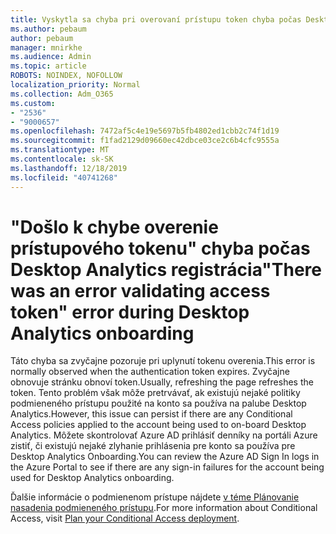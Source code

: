 ```yaml
---
title: Vyskytla sa chyba pri overovaní prístupu token chyba počas Desktop Analytics na stravovanie
ms.author: pebaum
author: pebaum
manager: mnirkhe
ms.audience: Admin
ms.topic: article
ROBOTS: NOINDEX, NOFOLLOW
localization_priority: Normal
ms.collection: Adm_O365
ms.custom:
- "2536"
- "9000657"
ms.openlocfilehash: 7472af5c4e19e5697b5fb4802ed1cbb2c74f1d19
ms.sourcegitcommit: f1fad2129d09660ec42dbce03ce2c6b4cfc9555a
ms.translationtype: MT
ms.contentlocale: sk-SK
ms.lasthandoff: 12/18/2019
ms.locfileid: "40741268"
---
```

# <a name="there-was-an-error-validating-access-token-error-during-desktop-analytics-onboarding"></a><span data-ttu-id="ab5b0-102">"Došlo k chybe overenie prístupového tokenu" chyba počas Desktop Analytics registrácia</span><span class="sxs-lookup"><span data-stu-id="ab5b0-102">"There was an error validating access token" error during Desktop Analytics onboarding</span></span>

<span data-ttu-id="ab5b0-103">Táto chyba sa zvyčajne pozoruje pri uplynutí tokenu overenia.</span><span class="sxs-lookup"><span data-stu-id="ab5b0-103">This error is normally observed when the authentication token expires.</span></span> <span data-ttu-id="ab5b0-104">Zvyčajne obnovuje stránku obnoví token.</span><span class="sxs-lookup"><span data-stu-id="ab5b0-104">Usually, refreshing the page refreshes the token.</span></span> <span data-ttu-id="ab5b0-105">Tento problém však môže pretrvávať, ak existujú nejaké politiky podmieneného prístupu použité na konto sa používa na palube Desktop Analytics.</span><span class="sxs-lookup"><span data-stu-id="ab5b0-105">However, this issue can persist if there are any Conditional Access policies applied to the account being used to on-board Desktop Analytics.</span></span> <span data-ttu-id="ab5b0-106">Môžete skontrolovať Azure AD prihlásiť denníky na portáli Azure zistiť, či existujú nejaké zlyhanie prihlásenia pre konto sa používa pre Desktop Analytics Onboarding.</span><span class="sxs-lookup"><span data-stu-id="ab5b0-106">You can review the Azure AD Sign In logs in the Azure Portal to see if there are any sign-in failures for the account being used for Desktop Analytics onboarding.</span></span>

<span data-ttu-id="ab5b0-107">Ďalšie informácie o podmienenom prístupe nájdete [v téme Plánovanie nasadenia podmieneného prístupu](https://docs.microsoft.com/azure/active-directory/conditional-access/plan-conditional-access).</span><span class="sxs-lookup"><span data-stu-id="ab5b0-107">For more information about Conditional Access, visit [Plan your Conditional Access deployment](https://docs.microsoft.com/azure/active-directory/conditional-access/plan-conditional-access).</span></span>
